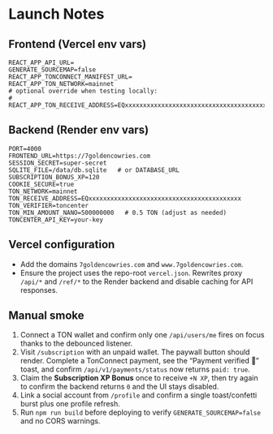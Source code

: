 # Launch Notes

## Frontend (Vercel env vars)

```
REACT_APP_API_URL=
GENERATE_SOURCEMAP=false
REACT_APP_TONCONNECT_MANIFEST_URL=
REACT_APP_TON_NETWORK=mainnet
# optional override when testing locally:
# REACT_APP_TON_RECEIVE_ADDRESS=EQxxxxxxxxxxxxxxxxxxxxxxxxxxxxxxxxxxxxxxxxxx
```

## Backend (Render env vars)

```
PORT=4000
FRONTEND_URL=https://7goldencowries.com
SESSION_SECRET=super-secret
SQLITE_FILE=/data/db.sqlite   # or DATABASE_URL
SUBSCRIPTION_BONUS_XP=120
COOKIE_SECURE=true
TON_NETWORK=mainnet
TON_RECEIVE_ADDRESS=EQxxxxxxxxxxxxxxxxxxxxxxxxxxxxxxxxxxxxxxxxxx
TON_VERIFIER=toncenter
TON_MIN_AMOUNT_NANO=500000000   # 0.5 TON (adjust as needed)
TONCENTER_API_KEY=your-key
```

## Vercel configuration

- Add the domains `7goldencowries.com` and `www.7goldencowries.com`.
- Ensure the project uses the repo-root `vercel.json`. Rewrites proxy `/api/*` and `/ref/*` to the Render backend and disable caching for API responses.

## Manual smoke

1. Connect a TON wallet and confirm only one `/api/users/me` fires on focus thanks to the debounced listener.
2. Visit `/subscription` with an unpaid wallet. The paywall button should render. Complete a TonConnect payment, see the “Payment verified 🎉” toast, and confirm `/api/v1/payments/status` now returns `paid: true`.
3. Claim the **Subscription XP Bonus** once to receive `+N XP`, then try again to confirm the backend returns `0` and the UI stays disabled.
4. Link a social account from `/profile` and confirm a single toast/confetti burst plus one profile refresh.
5. Run `npm run build` before deploying to verify `GENERATE_SOURCEMAP=false` and no CORS warnings.

